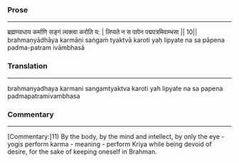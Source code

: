 ### Prose 
 --- 
ब्रह्मण्याधाय कर्माणि सङ्गं त्यक्त्वा करोति य: |
लिप्यते न स पापेन पद्मपत्रमिवाम्भसा || 10||
brahmaṇyādhāya karmāṇi saṅgaṁ tyaktvā karoti yaḥ
lipyate na sa pāpena padma-patram ivāmbhasā

### Translation 
 --- 
brahmanyadhaya karmani sangamtyaktva karoti yah lipyate na sa papena padmapatramivambhasa

### Commentary 
 --- 
[Commentary:]11) By the body, by the mind and intellect, by only the eye - yogis perform karma - meaning - perform Kriya while being devoid of desire, for the sake of keeping oneself in Brahman.
